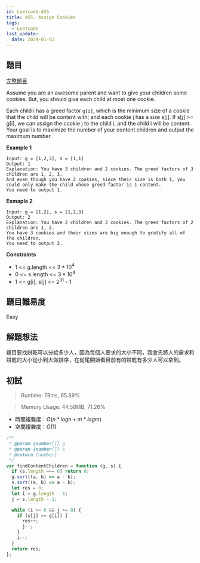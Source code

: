 ```yaml
---
id: Leetcode-455
title: 455. Assign Cookies
tags:
  - Leetcode
last_update:
  date: 2024-01-02
---
```


## 題目

[完整題目](https://leetcode.com/problems/assign-cookies/)

Assume you are an awesome parent and want to give your children some cookies. But, you should give each child at most one cookie.

Each child i has a greed factor `g[i]`, which is the minimum size of a cookie that the child will be content with; and each cookie j has a size s[j]. If s[j] >= g[i], we can assign the cookie j to the child i, and the child i will be content. Your goal is to maximize the number of your content children and output the maximum number.

**Example 1**

```
Input: g = [1,2,3], s = [1,1]
Output: 1
Explanation: You have 3 children and 2 cookies. The greed factors of 3 children are 1, 2, 3.
And even though you have 2 cookies, since their size is both 1, you could only make the child whose greed factor is 1 content.
You need to output 1.
```

**Exmaple 2**

```
Input: g = [1,2], s = [1,2,3]
Output: 2
Explanation: You have 2 children and 3 cookies. The greed factors of 2 children are 1, 2.
You have 3 cookies and their sizes are big enough to gratify all of the children,
You need to output 2.
```

**Constraints**

- 1 \<= g.length \<= $3*10^4$
- 0 \<= s.length \<= $3*10^4$
- 1 \<= g[i], s[j] \<= $2^31$ - 1

## 題目難易度

Easy

## 解題想法

題目要找餅乾可以分給多少人，因為每個人要求的大小不同，我會先將人的需求和餅乾的大小從小到大做排序，在從尾開始看目前有的餅乾有多少人可以拿到。

## 初試

> Runtime: 78ms, 65.89%

> Memory Usage: 44.58MB, 71.26%

- 時間複雜度：$O(n*log n + m*log m)$
- 空間複雜度：$O(1)$

```javascript
/**
 * @param {number[]} g
 * @param {number[]} s
 * @return {number}
 */
var findContentChildren = function (g, s) {
  if (s.length === 0) return 0;
  g.sort((a, b) => a - b);
  s.sort((a, b) => a - b);
  let res = 0;
  let i = g.length - 1;
  j = s.length - 1;

  while (i >= 0 && j >= 0) {
    if (s[j] >= g[i]) {
      res++;
      j--;
    }
    i--;
  }
  return res;
};
```
